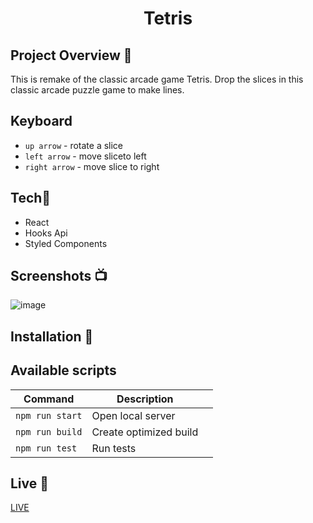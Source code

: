 <h1 align="center">Tetris</h1>

## Project Overview 🎉
This is remake of the classic arcade game Tetris. 
Drop the slices in this classic arcade puzzle game to make lines.

## Keyboard

* `up arrow` - rotate a slice
* `left arrow` - move sliceto left
* `right arrow` - move slice to right
## Tech🔧
- React
- Hooks Api
- Styled Components
## Screenshots 📺
![image](https://user-images.githubusercontent.com/16944203/86937068-181ee600-c13f-11ea-8ce2-0f5a1231e2ac.png)
## Installation 💾

## Available scripts

| Command                   | Description                   |     |
| ------------------------- | ----------------------------- | --- |
| `npm run start`           | Open local server             |     |
| `npm run build`           | Create optimized build        |     |
| `npm run test`            | Run tests                     |     |


## Live 📍
[LIVE](https://bergmaner.github.io/tetris)